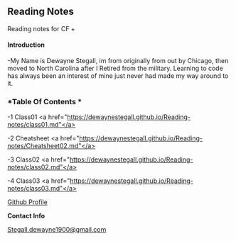 ## Reading Notes

Reading notes for CF
+

#### Introduction

-My Name is Dewayne Stegall, im from originally from out by Chicago, then moved to North Carolina after I Retired from the military. Learning to code has always been an interest of mine just never had made my way around to it.


### *Table Of Contents *

-1 Class01 <a href="https://dewaynestegall.github.io/Reading-notes/class01.md"</a>

-2 Cheatsheet <a href="https://dewaynestegall.github.io/Reading-notes/Cheatsheet02.md"</a>

-3 Class02 <a href="https://dewaynestegall.github.io/Reading-notes/class02.md"</a>

-4 Class03 <a href="https://dewaynestegall.github.io/Reading-notes/class03.md"</a>

[Github Profile](https://github.com/DewayneStegall)


__Contact Info__

Stegall.dewayne1900@gmail.com
